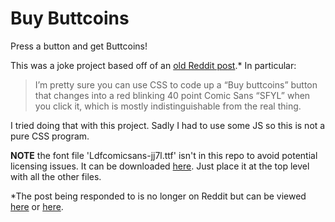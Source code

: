 # Buy Buttcoins

Press a button and get Buttcoins!

This was a joke project based off of an [old Reddit post](https://old.reddit.com/r/Buttcoin/comments/9clh2k/trying_to_build_a_coin_using_css_lazy_or/).* In particular:

> I’m pretty sure you can use CSS to code up a “Buy buttcoins” button that changes into a red blinking 40 point Comic Sans “SFYL” when you click it, which is mostly indistinguishable from the real thing.

I tried doing that with this project. Sadly I had to use some JS so this is not a pure CSS program.

**NOTE** the font file 'Ldfcomicsans-jj7l.ttf' isn't in this repo to avoid potential licensing issues. It can be downloaded [here](https://fontsaddict.com/font/ldf-comic-sans.html). Just place it at the top level with all the other files.

*The post being responded to is no longer on Reddit but can be viewed [here](https://web.archive.org/web/20180903132934/https://i.redd.it/ctv7va24yxj11.png) or [here](https://archive.is/SWuwJ).
